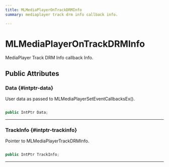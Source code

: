```yaml
---
title: MLMediaPlayerOnTrackDRMInfo
summary: mediaplayer track drm info callback info. 

---
```


# MLMediaPlayerOnTrackDRMInfo




MediaPlayer Track DRM Info callback Info.   





## Public Attributes

### Data {#intptr-data}

User data as passed to MLMediaPlayerSetEventCallbacksEx(). 

```csharp

public IntPtr Data;

```






-----------

### TrackInfo {#intptr-trackinfo}

Pointer to MLMediaPlayerTrackDRMInfo. 

```csharp

public IntPtr TrackInfo;

```






-----------



